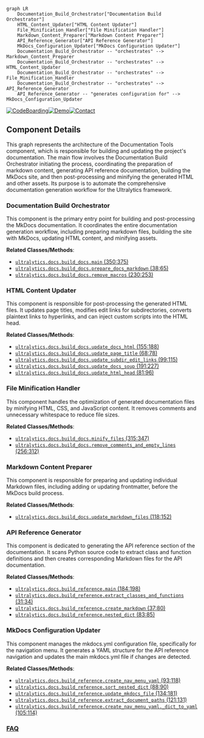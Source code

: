 ```mermaid
graph LR
    Documentation_Build_Orchestrator["Documentation Build Orchestrator"]
    HTML_Content_Updater["HTML Content Updater"]
    File_Minification_Handler["File Minification Handler"]
    Markdown_Content_Preparer["Markdown Content Preparer"]
    API_Reference_Generator["API Reference Generator"]
    MkDocs_Configuration_Updater["MkDocs Configuration Updater"]
    Documentation_Build_Orchestrator -- "orchestrates" --> Markdown_Content_Preparer
    Documentation_Build_Orchestrator -- "orchestrates" --> HTML_Content_Updater
    Documentation_Build_Orchestrator -- "orchestrates" --> File_Minification_Handler
    Documentation_Build_Orchestrator -- "orchestrates" --> API_Reference_Generator
    API_Reference_Generator -- "generates configuration for" --> MkDocs_Configuration_Updater
```
[![CodeBoarding](https://img.shields.io/badge/Generated%20by-CodeBoarding-9cf?style=flat-square)](https://github.com/CodeBoarding/CodeBoarding)[![Demo](https://img.shields.io/badge/Try%20our-Demo-blue?style=flat-square)](https://www.codeboarding.org/demo)[![Contact](https://img.shields.io/badge/Contact%20us%20-%20contact@codeboarding.org-lightgrey?style=flat-square)](mailto:contact@codeboarding.org)

## Component Details

This graph represents the architecture of the Documentation Tools component, which is responsible for building and updating the project's documentation. The main flow involves the Documentation Build Orchestrator initiating the process, coordinating the preparation of markdown content, generating API reference documentation, building the MkDocs site, and then post-processing and minifying the generated HTML and other assets. Its purpose is to automate the comprehensive documentation generation workflow for the Ultralytics framework.

### Documentation Build Orchestrator
This component is the primary entry point for building and post-processing the MkDocs documentation. It coordinates the entire documentation generation workflow, including preparing markdown files, building the site with MkDocs, updating HTML content, and minifying assets.


**Related Classes/Methods**:

- <a href="https://github.com/ultralytics/ultralytics/blob/master/docs/build_docs.py#L350-L375" target="_blank" rel="noopener noreferrer">`ultralytics.docs.build_docs.main` (350:375)</a>
- <a href="https://github.com/ultralytics/ultralytics/blob/master/docs/build_docs.py#L38-L65" target="_blank" rel="noopener noreferrer">`ultralytics.docs.build_docs.prepare_docs_markdown` (38:65)</a>
- <a href="https://github.com/ultralytics/ultralytics/blob/master/docs/build_docs.py#L230-L253" target="_blank" rel="noopener noreferrer">`ultralytics.docs.build_docs.remove_macros` (230:253)</a>


### HTML Content Updater
This component is responsible for post-processing the generated HTML files. It updates page titles, modifies edit links for subdirectories, converts plaintext links to hyperlinks, and can inject custom scripts into the HTML head.


**Related Classes/Methods**:

- <a href="https://github.com/ultralytics/ultralytics/blob/master/docs/build_docs.py#L155-L188" target="_blank" rel="noopener noreferrer">`ultralytics.docs.build_docs.update_docs_html` (155:188)</a>
- <a href="https://github.com/ultralytics/ultralytics/blob/master/docs/build_docs.py#L68-L78" target="_blank" rel="noopener noreferrer">`ultralytics.docs.build_docs.update_page_title` (68:78)</a>
- <a href="https://github.com/ultralytics/ultralytics/blob/master/docs/build_docs.py#L99-L115" target="_blank" rel="noopener noreferrer">`ultralytics.docs.build_docs.update_subdir_edit_links` (99:115)</a>
- <a href="https://github.com/ultralytics/ultralytics/blob/master/docs/build_docs.py#L191-L227" target="_blank" rel="noopener noreferrer">`ultralytics.docs.build_docs.update_docs_soup` (191:227)</a>
- <a href="https://github.com/ultralytics/ultralytics/blob/master/docs/build_docs.py#L81-L96" target="_blank" rel="noopener noreferrer">`ultralytics.docs.build_docs.update_html_head` (81:96)</a>


### File Minification Handler
This component handles the optimization of generated documentation files by minifying HTML, CSS, and JavaScript content. It removes comments and unnecessary whitespace to reduce file sizes.


**Related Classes/Methods**:

- <a href="https://github.com/ultralytics/ultralytics/blob/master/docs/build_docs.py#L315-L347" target="_blank" rel="noopener noreferrer">`ultralytics.docs.build_docs.minify_files` (315:347)</a>
- <a href="https://github.com/ultralytics/ultralytics/blob/master/docs/build_docs.py#L256-L312" target="_blank" rel="noopener noreferrer">`ultralytics.docs.build_docs.remove_comments_and_empty_lines` (256:312)</a>


### Markdown Content Preparer
This component is responsible for preparing and updating individual Markdown files, including adding or updating frontmatter, before the MkDocs build process.


**Related Classes/Methods**:

- <a href="https://github.com/ultralytics/ultralytics/blob/master/docs/build_docs.py#L118-L152" target="_blank" rel="noopener noreferrer">`ultralytics.docs.build_docs.update_markdown_files` (118:152)</a>


### API Reference Generator
This component is dedicated to generating the API reference section of the documentation. It scans Python source code to extract class and function definitions and then creates corresponding Markdown files for the API documentation.


**Related Classes/Methods**:

- <a href="https://github.com/ultralytics/ultralytics/blob/master/docs/build_reference.py#L184-L198" target="_blank" rel="noopener noreferrer">`ultralytics.docs.build_reference.main` (184:198)</a>
- <a href="https://github.com/ultralytics/ultralytics/blob/master/docs/build_reference.py#L31-L34" target="_blank" rel="noopener noreferrer">`ultralytics.docs.build_reference.extract_classes_and_functions` (31:34)</a>
- <a href="https://github.com/ultralytics/ultralytics/blob/master/docs/build_reference.py#L37-L80" target="_blank" rel="noopener noreferrer">`ultralytics.docs.build_reference.create_markdown` (37:80)</a>
- <a href="https://github.com/ultralytics/ultralytics/blob/master/docs/build_reference.py#L83-L85" target="_blank" rel="noopener noreferrer">`ultralytics.docs.build_reference.nested_dict` (83:85)</a>


### MkDocs Configuration Updater
This component manages the mkdocs.yml configuration file, specifically for the navigation menu. It generates a YAML structure for the API reference navigation and updates the main mkdocs.yml file if changes are detected.


**Related Classes/Methods**:

- <a href="https://github.com/ultralytics/ultralytics/blob/master/docs/build_reference.py#L93-L118" target="_blank" rel="noopener noreferrer">`ultralytics.docs.build_reference.create_nav_menu_yaml` (93:118)</a>
- <a href="https://github.com/ultralytics/ultralytics/blob/master/docs/build_reference.py#L88-L90" target="_blank" rel="noopener noreferrer">`ultralytics.docs.build_reference.sort_nested_dict` (88:90)</a>
- <a href="https://github.com/ultralytics/ultralytics/blob/master/docs/build_reference.py#L134-L181" target="_blank" rel="noopener noreferrer">`ultralytics.docs.build_reference.update_mkdocs_file` (134:181)</a>
- <a href="https://github.com/ultralytics/ultralytics/blob/master/docs/build_reference.py#L121-L131" target="_blank" rel="noopener noreferrer">`ultralytics.docs.build_reference.extract_document_paths` (121:131)</a>
- <a href="https://github.com/ultralytics/ultralytics/blob/master/docs/build_reference.py#L105-L114" target="_blank" rel="noopener noreferrer">`ultralytics.docs.build_reference.create_nav_menu_yaml._dict_to_yaml` (105:114)</a>




### [FAQ](https://github.com/CodeBoarding/GeneratedOnBoardings/tree/main?tab=readme-ov-file#faq)